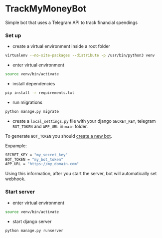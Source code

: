 # TrackMyMoneyBot
Simple bot that uses a Telegram API to track financial spendings

### Set up

* create a virtual environment inside a root folder

```bash
virtualenv --no-site-packages --distribute -p /usr/bin/python3 venv
```

* enter virtual environment

```bash
source venv/bin/activate
```

* install dependencies

```bash
pip install -r requirements.txt
```

* run migrations

```bash
python manage.py migrate
```

* create a ``local_settings.py`` file with your django ``SECRET_KEY``, telegram ``BOT_TOKEN`` and ``APP_URL`` in ``main`` folder.

To generate ``BOT_TOKEN`` you should [create a new bot](https://www.siteguarding.com/en/how-to-get-telegram-bot-api-token).

Expample:
```bash
SECRET_KEY = "my_secret_key"
BOT_TOKEN = "my_bot_token"
APP_URL = "https://my_domain.com"
```
 
Using this information, after you start the server, bot will automatically set webhook.

### Start server

* enter virtual environment

```bash
source venv/bin/activate
```

* start django server

```bash
python manage.py runserver
```
